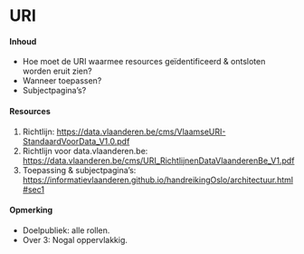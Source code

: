 # URI
#### Inhoud
* Hoe moet de URI waarmee resources geïdentificeerd & ontsloten worden eruit zien?
* Wanneer toepassen?
* Subjectpagina’s?
#### Resources
1. Richtlijn: https://data.vlaanderen.be/cms/VlaamseURI-StandaardVoorData_V1.0.pdf
2. Richtlijn voor data.vlaanderen.be: https://data.vlaanderen.be/cms/URI_RichtlijnenDataVlaanderenBe_V1.pdf
3. Toepassing & subjectpagina’s: https://informatievlaanderen.github.io/handreikingOslo/architectuur.html#sec1
#### Opmerking
* Doelpubliek: alle rollen.
* Over 3: Nogal oppervlakkig.
